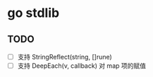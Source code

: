 # go stdlib


## TODO

- [ ] 支持 StringReflect(string, []rune)
- [ ] 支持 DeepEach(v, callback)  对 map 项的赋值